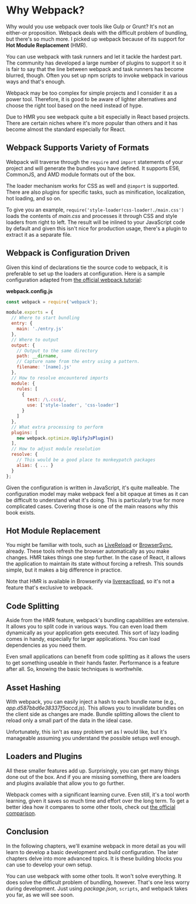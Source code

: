 # Why Webpack?

Why would you use webpack over tools like Gulp or Grunt? It's not an either-or proposition. Webpack deals with the difficult problem of bundling, but there's so much more. I picked up webpack because of its support for **Hot Module Replacement** (HMR).

You can use webpack with task runners and let it tackle the hardest part. The community has developed a large number of plugins to support it so it is fair to say that the line between webpack and task runners has become blurred, though. Often you set up npm scripts to invoke webpack in various ways and that's enough.

Webpack may be too complex for simple projects and I consider it as a power tool. Therefore, it is good to be aware of lighter alternatives and choose the right tool based on the need instead of hype.

Due to HMR you see webpack quite a bit especially in React based projects. There are certain niches where it's more popular than others and it has become almost the standard especially for React.

## Webpack Supports Variety of Formats

Webpack will traverse through the `require` and `import` statements of your project and will generate the bundles you have defined. It supports ES6, CommonJS, and AMD module formats out of the box.

The loader mechanism works for CSS as well and `@import` is supported. There are also plugins for specific tasks, such as minification, localization, hot loading, and so on.

To give you an example, `require('style-loader!css-loader!./main.css')` loads the contents of *main.css* and processes it through CSS and style loaders from right to left. The result will be inlined to your JavaScript code by default and given this isn't nice for production usage, there's a plugin to extract it as a separate file.

## Webpack is Configuration Driven

Given this kind of declarations tie the source code to webpack, it is preferable to set up the loaders at configuration. Here is a sample configuration adapted from [the official webpack tutorial](https://webpack.js.org/get-started/):

**webpack.config.js**

```javascript
const webpack = require('webpack');

module.exports = {
  // Where to start bundling
  entry: {
    main: './entry.js'
  },
  // Where to output
  output: {
    // Output to the same directory
    path: __dirname,
    // Capture name from the entry using a pattern.
    filename: '[name].js'
  },
  // How to resolve encountered imports
  module: {
    rules: [
      {
        test: /\.css$/,
        use: ['style-loader', 'css-loader']
      }
    ]
  },
  // What extra processing to perform
  plugins: [
    new webpack.optimize.UglifyJsPlugin()
  ],
  // How to adjust module resolution
  resolve: {
    // This would be a good place to monkeypatch packages
    alias: { ... }
  }
};
```

Given the configuration is written in JavaScript, it's quite malleable. The configuration model may make webpack feel a bit opaque at times as it can be difficult to understand what it's doing. This is particularly true for more complicated cases. Covering those is one of the main reasons why this book exists.

## Hot Module Replacement

You might be familiar with tools, such as [LiveReload](http://livereload.com/) or [BrowserSync](http://www.browsersync.io/), already. These tools refresh the browser automatically as you make changes. HMR takes things one step further. In the case of React, it allows the application to maintain its state without forcing a refresh. This sounds simple, but it makes a big difference in practice.

Note that HMR is available in Browserify via [livereactload](https://github.com/milankinen/livereactload), so it's not a feature that's exclusive to webpack.

## Code Splitting

Aside from the HMR feature, webpack's bundling capabilities are extensive. It allows you to split code in various ways. You can even load them dynamically as your application gets executed. This sort of lazy loading comes in handy, especially for larger applications. You can load dependencies as you need them.

Even small applications can benefit from code splitting as it allows the users to get something useable in their hands faster. Performance is a feature after all. So, knowing the basic techniques is worthwhile.

## Asset Hashing

With webpack, you can easily inject a hash to each bundle name (e.g., *app.d587bbd6e38337f5accd.js*). This allows you to invalidate bundles on the client side as changes are made. Bundle splitting allows the client to reload only a small part of the data in the ideal case.

Unfortunately, this isn't as easy problem yet as I would like, but it's manageable assuming you understand the possible setups well enough.

## Loaders and Plugins

All these smaller features add up. Surprisingly, you can get many things done out of the box. And if you are missing something, there are loaders and plugins available that allow you to go further.

Webpack comes with a significant learning curve. Even still, it's a tool worth learning, given it saves so much time and effort over the long term. To get a better idea how it compares to some other tools, check out [the official comparison](https://webpack.js.org/get-started/why-webpack/#comparison).

## Conclusion

In the following chapters, we'll examine webpack in more detail as you will learn to develop a basic development and build configuration. The later chapters delve into more advanced topics. It is these building blocks you can use to develop your own setup.

You can use webpack with some other tools. It won't solve everything. It does solve the difficult problem of bundling, however. That's one less worry during development. Just using *package.json*, `scripts`, and webpack takes you far, as we will see soon.
